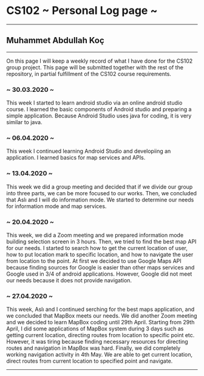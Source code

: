 # CS102 ~ Personal Log page ~
****
## Muhammet Abdullah Koç
****

On this page I will keep a weekly record of what I have done for the CS102 group project. This page will be submitted together with the rest of the repository, in partial fulfillment of the CS102 course requirements.

### ~ 30.03.2020 ~
This week I started to learn android studio via an online android studio course. I learned the basic components of Android studio and preparing a simple application. Because Android Studio uses java for coding, it is very similar to java.

### ~ 06.04.2020 ~
This week I continued learning Android Studio and developiing an application. I learned basics for map services and APIs.

### ~ 13.04.2020 ~
This week we did a group meeting and decided that if we divide our group into three parts, we can be more focused to our works. Then, we concluded that Aslı and I will do information mode. We started to determine our needs for information mode and map services.

### ~ 20.04.2020 ~
This week, we did a Zoom meeting and we prepared information mode building selection screen in 3 hours. Then, we tried to find the best map API for our needs. I started to search how to get the current location of user, how to put location mark to specific location, and how to navigate the user from location to the point. At first we decided to use Google Maps API because finding sources for Google is easier than other maps services and Google used in 3/4 of android applications. However, Google did not meet our needs because it does not provide navigation.

### ~ 27.04.2020 ~
This week, Aslı and I continued serching for the best maps application, and we concluded that MapBox meets our needs. We did another Zoom meeting and we decided to learn MapBox coding until 29th April. Starting from 29th April, I did some applications of MapBox system during 3 days such as getting current location, directing routes from location to specific point etc. However, it was tiring because finding necessary resources for directing routes and navigation in MapBox was hard. Finally, we did completely working navigation activity in 4th May. We are able to get current location, direct routes from current location to specified point and navigate.

****
